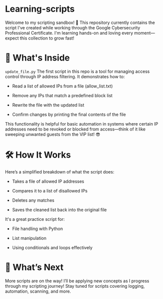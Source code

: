 # Learning-scripts
Welcome to my scripting sandbox! 🧪 This repository currently contains the script I've created while working through the Google Cybersecurity Professional Certificate. I'm learning hands-on and loving every moment—expect this collection to grow fast!

# 🚀 What's Inside
`update_file.py`
The first script in this repo is a tool for managing access control through IP address filtering. It demonstrates how to:

 - Read a list of allowed IPs from a file (allow_list.txt)

 - Remove any IPs that match a predefined block list

 - Rewrite the file with the updated list

 - Confirm changes by printing the final contents of the file

This functionality is helpful for basic automation in systems where certain IP addresses need to be revoked or blocked from access—think of it like sweeping unwanted guests from the VIP list! 😎

# 🛠 How It Works
Here’s a simplified breakdown of what the script does:

 - Takes a file of allowed IP addresses

 - Compares it to a list of disallowed IPs

 - Deletes any matches

 - Saves the cleaned list back into the original file

It's a great practice script for:

 - File handling with Python

 - List manipulation

 - Using conditionals and loops effectively

# 🌱 What’s Next
More scripts are on the way! I’ll be applying new concepts as I progress through my scripting journey! Stay tuned for scripts covering logging, automation, scanning, and more.
